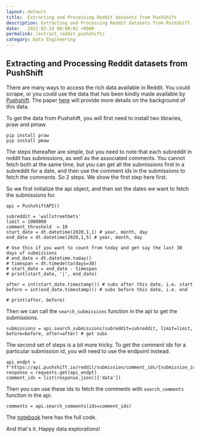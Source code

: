 ```yaml
---
layout: default
title:  Extracting and Processing Reddit datasets from PushShift
description: Extracting and Processing Reddit datasets from PushShift
date:   2022-02-24 00:00:01 +0000
permalink: /extract_reddit_pushshift/
category: Data Engineering
---
```

## Extracting and Processing Reddit datasets from PushShift

There are many ways to access the rich data available in Reddit. You could scrape, or you could use the data that has been kindly made available by [Pushshift][1]. The paper [here][1] will provide more details on the background of this data.

To get the data from Pushshift, you will first need to install two libraries, praw and pmaw.
```
pip install praw
pip install pmaw
```

The steps thereafter are simple, but you need to note that each subreddit in reddit has submissions, as well as the associated comments. You cannot fetch both at the same time, but you can get all the submissions first in a subreddit for a date, and then use the comment ids in the submissions to fetch the comments. So 2 steps. We show the first step here first.

So we first initialize the api object, and then set the dates we want to fetch the submissions for.
```
api = PushshiftAPI()

subreddit = 'wallstreetbets' 
limit = 1000000
comment_threshold  = 10
start_date = dt.datetime(2020,1,1) # year, month, day
end_date = dt.datetime(2020,1,5) # year, month, day

# Use this if you want to count from today and get say the last 30 days of submissions
# end_date = dt.datetime.today() 
# timespan = dt.timedelta(days=30)
# start_date = end_date - timespan
# print(start_date, '|', end_date)

after = int(start_date.timestamp()) # subs after this date, i.e. start
before = int(end_date.timestamp()) # subs before this date, i.e. end

# print(after, before)
```

Then we can call the `search_submissions` function in the api to get the submissions.
```
submissions = api.search_submissions(subreddit=subreddit, limit=limit, before=before, after=after) # get subs
```

The second set of steps is a bit more tricky. To get the comment ids for a particular submission id, you will need to use the endpoint instead.
```
api_endpt = f'https://api.pushshift.io/reddit/submission/comment_ids/{submission_id}'
response = requests.get(api_endpt)
comment_ids = list(response.json()['data'])
```

Then you can use these ids to fetch the comments with `search_comments` function in the api.
```
comments = api.search_comments(ids=comment_ids)
```

The [notebook][2] here has the full code.


And that's it. Happy data explorations!


[1]:	https://arxiv.org/abs/2001.08435
[2]:	https://github.com/playgrdstar/reddit_data/blob/main/get_reddit.ipynb
